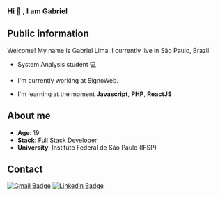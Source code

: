 ### Hi 👋 , I am Gabriel

## Public information

Welcome! My name is Gabriel Lima. I currently live in São Paulo, Brazil. 

- System Analysis student 💻  

- I'm currently working at SignoWeb.

- I'm learning at the moment **Javascript**, **PHP**, **ReactJS**

## About me

* **Age**: 19
* **Stack**: Full Stack Developer
* **University**: Instituto Federal de São Paulo (IFSP)


## Contact

[![Gmail Badge](https://img.shields.io/badge/-Gmail-c14438?style=flat-square&logo=Gmail&logoColor=white&link=mailto:gabriells801@gmail.com)](mailto:gabriells801@gmail.com) [![Linkedin Badge](https://img.shields.io/badge/-LinkedIn-blue?style=flat-square&logo=Linkedin&logoColor=white&link=link_do_seu_perfil_no_linkedin)](https://www.linkedin.com/in/gabriel-lsoares/)
